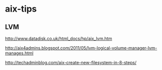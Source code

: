 # aix-tips

## LVM
http://www.datadisk.co.uk/html_docs/hp/aix_lvm.htm

http://aix4admins.blogspot.com/2011/05/lvm-logical-volume-manager-lvm-manages.html

http://techadminblog.com/aix-create-new-filesystem-in-8-steps/
